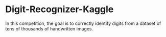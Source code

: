 # Digit-Recognizer-Kaggle
In this competition, the goal is to correctly identify digits from a dataset of tens of thousands of handwritten images.
